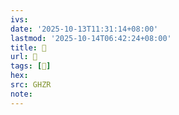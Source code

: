 ```yaml
---
ivs:
date: '2025-10-13T11:31:14+08:00'
lastmod: '2025-10-14T06:42:24+08:00'
title: 󰨮
url: 󰨮
tags: [𦪈]
hex: 
src: GHZR
note:
---
```

